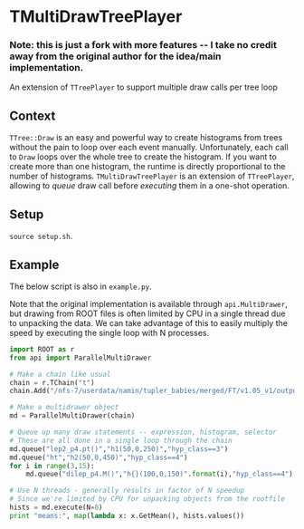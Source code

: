 # TMultiDrawTreePlayer

### Note: this is just a fork with more features -- I take no credit away from the original author for the idea/main implementation.

An extension of ``TTreePlayer`` to support multiple draw calls per tree loop

## Context

``TTree::Draw`` is an easy and powerful way to create histograms from trees without the pain to loop over each event manually. Unfortunately, each call to ``Draw`` loops over the whole tree to create the histogram. If you want to create more than one histogram, the runtime is directly proportional to the number of histograms.
``TMultiDrawTreePlayer`` is an extension of ``TTreePlayer``, allowing to *queue* draw call before *executing* them in a one-shot operation.

## Setup

`source setup.sh`.

## Example

The below script is also in `example.py`.

Note that the original implementation is available through `api.MultiDrawer`, but drawing from ROOT files is often limited
by CPU in a single thread due to unpacking the data. We can take advantage of this to easily multiply the speed by
executing the single loop with N processes.

```python
import ROOT as r
from api import ParallelMultiDrawer

# Make a chain like usual
chain = r.TChain("t")
chain.Add("/nfs-7/userdata/namin/tupler_babies/merged/FT/v1.05_v1/output/DY_high.root")

# Make a multidrawer object
md = ParallelMultiDrawer(chain)

# Queue up many draw statements -- expression, histogram, selector
# These are all done in a single loop through the chain
md.queue("lep2_p4.pt()","h1(50,0,250)","hyp_class==3")
md.queue("ht","h2(50,0,450)","hyp_class==4")
for i in range(3,15):
    md.queue("dilep_p4.M()","h{}(100,0,150)".format(i),"hyp_class==4")

# Use N threads - generally results in factor of N speedup
# Since we're limited by CPU for unpacking objects from the rootfile
hists = md.execute(N=8)
print "means:", map(lambda x: x.GetMean(), hists.values())
```



